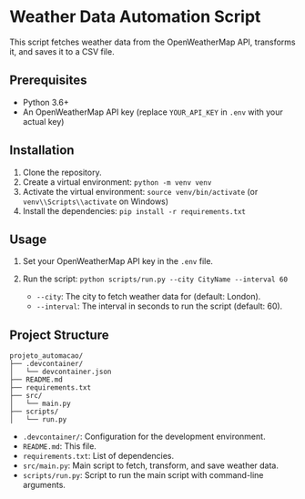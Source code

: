 # Weather Data Automation Script

This script fetches weather data from the OpenWeatherMap API, transforms it, and saves it to a CSV file.

## Prerequisites

-   Python 3.6+
-   An OpenWeatherMap API key (replace `YOUR_API_KEY` in `.env` with your actual key)

## Installation

1.  Clone the repository.
2.  Create a virtual environment: `python -m venv venv`
3.  Activate the virtual environment: `source venv/bin/activate` (or `venv\\Scripts\\activate` on Windows)
4.  Install the dependencies: `pip install -r requirements.txt`

## Usage

1.  Set your OpenWeatherMap API key in the `.env` file.
2.  Run the script: `python scripts/run.py --city CityName --interval 60`

    *   `--city`: The city to fetch weather data for (default: London).
    *   `--interval`: The interval in seconds to run the script (default: 60).

## Project Structure

```
projeto_automacao/
├── .devcontainer/
│   └── devcontainer.json
├── README.md
├── requirements.txt
├── src/
│   └── main.py
├── scripts/
│   └── run.py
```

*   `.devcontainer/`: Configuration for the development environment.
*   `README.md`: This file.
*   `requirements.txt`: List of dependencies.
*   `src/main.py`: Main script to fetch, transform, and save weather data.
*   `scripts/run.py`: Script to run the main script with command-line arguments.
